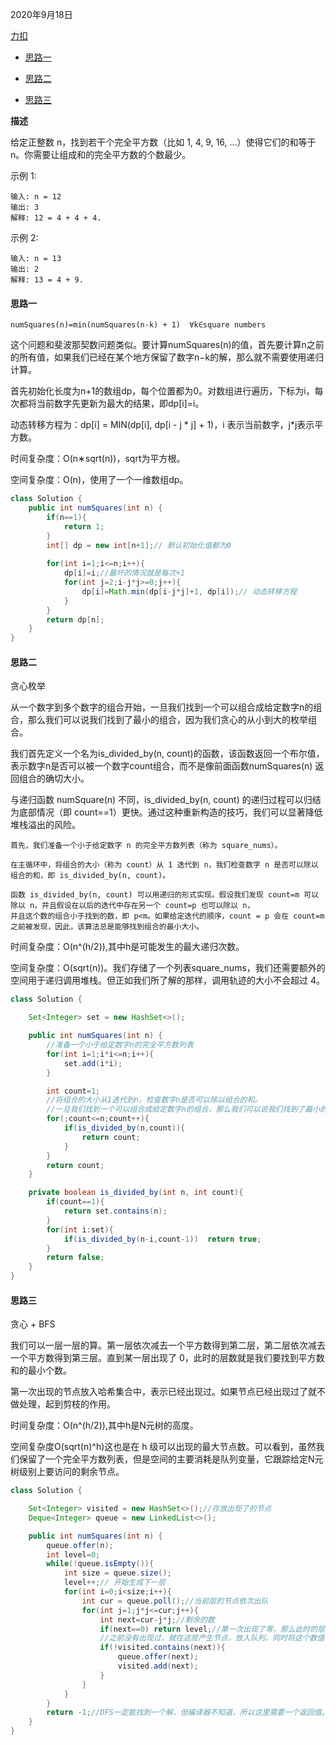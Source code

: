 2020年9月18日

[力扣](https://leetcode-cn.com/problems/perfect-squares/submissions/)

- [思路一](#思路一)

- [思路二](#思路二)

- [思路三](#思路三)

**描述**

给定正整数 n，找到若干个完全平方数（比如 1, 4, 9, 16, ...）使得它们的和等于 n。你需要让组成和的完全平方数的个数最少。

示例 1:
```
输入: n = 12
输出: 3 
解释: 12 = 4 + 4 + 4.
```
示例 2:
```
输入: n = 13
输出: 2
解释: 13 = 4 + 9.
```

#### 思路一
```
numSquares(n)=min(numSquares(n-k) + 1)  ∀k∈square numbers
```
这个问题和斐波那契数问题类似。要计算numSquares(n)的值，首先要计算n之前的所有值，如果我们已经在某个地方保留了数字n−k的解，那么就不需要使用递归计算。

首先初始化长度为n+1的数组dp，每个位置都为0。对数组进行遍历，下标为i，每次都将当前数字先更新为最大的结果，即dp[i]=i。

动态转移方程为：dp[i] = MIN(dp[i], dp[i - j * j] + 1)，i 表示当前数字，j*j表示平方数。

时间复杂度：O(n∗sqrt(n))，sqrt为平方根。

空间复杂度：O(n)，使用了一个一维数组dp。
```java
class Solution {
    public int numSquares(int n) {
        if(n==1){
            return 1;
        }
        int[] dp = new int[n+1];// 默认初始化值都为0
        
        for(int i=1;i<=n;i++){
            dp[i]=i;//最坏的情况就是每次+1
            for(int j=2;i-j*j>=0;j++){
                dp[i]=Math.min(dp[i-j*j]+1, dp[i]);// 动态转移方程
            }
        }
        return dp[n];
    }
}
```

#### 思路二

贪心枚举

从一个数字到多个数字的组合开始，一旦我们找到一个可以组合成给定数字n的组合，那么我们可以说我们找到了最小的组合，因为我们贪心的从小到大的枚举组合。

我们首先定义一个名为is_divided_by(n, count)的函数，该函数返回一个布尔值，表示数字n是否可以被一个数字count组合，而不是像前面函数numSquares(n) 返回组合的确切大小。

与递归函数 numSquare(n) 不同，is_divided_by(n, count) 的递归过程可以归结为底部情况（即 count==1）更快。通过这种重新构造的技巧，我们可以显著降低堆栈溢出的风险。
```
首先，我们准备一个小于给定数字 n 的完全平方数列表（称为 square_nums）。

在主循环中，将组合的大小（称为 count）从 1 迭代到 n，我们检查数字 n 是否可以除以组合的和，即 is_divided_by(n, count)。

函数 is_divided_by(n, count) 可以用递归的形式实现。假设我们发现 count=m 可以除以 n，并且假设在以后的迭代中存在另一个 count=p 也可以除以 n，
并且这个数的组合小于找到的数，即 p<m。如果给定迭代的顺序，count = p 会在 count=m 之前被发现，因此，该算法总是能够找到组合的最小大小。
```
时间复杂度：O(n^(h/2)),其中h是可能发生的最大递归次数。

空间复杂度：O(sqrt(n))。我们存储了一个列表square_nums，我们还需要额外的空间用于递归调用堆栈。但正如我们所了解的那样，调用轨迹的大小不会超过 4。

```java
class Solution {

    Set<Integer> set = new HashSet<>();

    public int numSquares(int n) {
        //准备一个小于给定数字n的完全平方数列表
        for(int i=1;i*i<=n;i++){
            set.add(i*i);
        }

        int count=1;
        //将组合的大小从1迭代到n，检查数字n是否可以除以组合的和。
        //一旦我们找到一个可以组合成给定数字n的组合，那么我们可以说我们找到了最小的组合，因为我们贪心的从小到大的枚举组合。
        for(;count<=n;count++){
            if(is_divided_by(n,count)){
                return count;
            }
        }
        return count;
    }

    private boolean is_divided_by(int n, int count){
        if(count==1){
            return set.contains(n);
        }
        for(int i:set){
            if(is_divided_by(n-i,count-1))  return true;
        }
        return false;
    }
}
```

#### 思路三

贪心 + BFS

我们可以一层一层的算。第一层依次减去一个平方数得到第二层，第二层依次减去一个平方数得到第三层。直到某一层出现了 0，此时的层数就是我们要找到平方数和的最小个数。

第一次出现的节点放入哈希集合中，表示已经出现过。如果节点已经出现过了就不做处理，起到剪枝的作用。

时间复杂度：O(n^(h/2)),其中h是N元树的高度。

空间复杂度O(sqrt(n)^h)这也是在 h 级可以出现的最大节点数。可以看到，虽然我们保留了一个完全平方数列表，但是空间的主要消耗是队列变量，它跟踪给定N元树级别上要访问的剩余节点。
```java
class Solution {

    Set<Integer> visited = new HashSet<>();//存放出现了的节点
    Deque<Integer> queue = new LinkedList<>();

    public int numSquares(int n) {
        queue.offer(n);
        int level=0;
        while(!queue.isEmpty()){
            int size = queue.size();
            level++;// 开始生成下一层
            for(int i=0;i<size;i++){
                int cur = queue.poll();//当前层的节点依次出队
                for(int j=1;j*j<=cur;j++){
                    int next=cur-j*j;//剩余的数
                    if(next==0) return level;//第一次出现了零，那么此时的层数就是最小的层数。
                    //之前没有出现过，就在这层产生节点，放入队列。同时将这个数值标记为已访问过。
                    if(!visited.contains(next)){
                        queue.offer(next);
                        visited.add(next);
                    }
                }
            }
        }
        return -1;//DFS一定能找到一个解，但编译器不知道，所以这里需要一个返回值。但实际上不会执行。
    }
}
```
        
        
